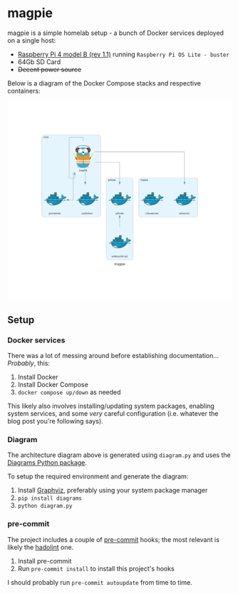 # magpie

magpie is a simple homelab setup - a bunch of Docker services
deployed on a single host:

-  [Raspberry Pi 4 model B (rev 1.1)](https://www.raspberrypi.com/products/raspberry-pi-4-model-b/)
  running `Raspberry Pi OS Lite - buster`
- 64Gb SD Card
- ~~Decent power source~~

Below is a diagram of the Docker Compose stacks and respective containers:

![Architecture diagram](assets/architecture.png)

## Setup

### Docker services

There was a lot of messing around before establishing documentation...
_Probably_, this:

1. Install Docker
2. Install Docker Compose
3. `docker compose up/down` as needed

This likely also involves installing/updating system packages,
enabling system services, and some _very_ careful configuration
(i.e. whatever the blog post you're following says).

### Diagram

The architecture diagram above is generated using `diagram.py` and uses the
[Diagrams Python package](https://diagrams.mingrammer.com/).

To setup the required environment and generate the diagram:

1. Install [Graphviz](https://graphviz.gitlab.io/), preferably using your system package manager
2. `pip install diagrams`
3. `python diagram.py`

### pre-commit

The project includes a couple of [pre-commit](https://pre-commit.com/) hooks;
the most relevant is likely the [hadolint](https://github.com/hadolint/hadolint) one.

1. Install pre-commit
2. Run `pre-commit install` to install this project's hooks

I should probably run `pre-commit autoupdate` from time to time.
